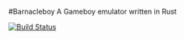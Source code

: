 #Barnacleboy
A Gameboy emulator written in Rust

[![Build Status](https://travis-ci.org/rep-nop/barnacleboy.svg?branch=master)](https://travis-ci.org/rep-nop/barnacleboy)
